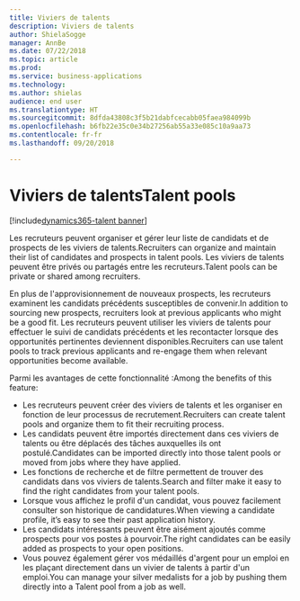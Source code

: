 ```yaml
---
title: Viviers de talents
description: Viviers de talents
author: ShielaSogge
manager: AnnBe
ms.date: 07/22/2018
ms.topic: article
ms.prod: 
ms.service: business-applications
ms.technology: 
ms.author: shielas
audience: end user
ms.translationtype: HT
ms.sourcegitcommit: 8dfda43808c3f5b21dabfcecabb05faea984099b
ms.openlocfilehash: b6fb22e35c0e34b27256ab55a33e085c10a9aa73
ms.contentlocale: fr-fr
ms.lasthandoff: 09/20/2018

---
```


# <a name="talent-pools"></a><span data-ttu-id="8dadb-103">Viviers de talents</span><span class="sxs-lookup"><span data-stu-id="8dadb-103">Talent pools</span></span>

[!include[dynamics365-talent banner](../../includes/dynamics365-talent.md)]

<span data-ttu-id="8dadb-104">Les recruteurs peuvent organiser et gérer leur liste de candidats et de prospects de les viviers de talents.</span><span class="sxs-lookup"><span data-stu-id="8dadb-104">Recruiters can organize and maintain their list of candidates and prospects in talent pools.</span></span> <span data-ttu-id="8dadb-105">Les viviers de talents peuvent être privés ou partagés entre les recruteurs.</span><span class="sxs-lookup"><span data-stu-id="8dadb-105">Talent pools can be private or shared among recruiters.</span></span>

<span data-ttu-id="8dadb-106">En plus de l'approvisionnement de nouveaux prospects, les recruteurs examinent les candidats précédents susceptibles de convenir.</span><span class="sxs-lookup"><span data-stu-id="8dadb-106">In addition to sourcing new prospects, recruiters look at previous applicants who might be a good fit.</span></span> <span data-ttu-id="8dadb-107">Les recruteurs peuvent utiliser les viviers de talents pour effectuer le suivi de candidats précédents et les recontacter lorsque des opportunités pertinentes deviennent disponibles.</span><span class="sxs-lookup"><span data-stu-id="8dadb-107">Recruiters can use talent pools to track previous applicants and re-engage them when relevant opportunities become available.</span></span>

<span data-ttu-id="8dadb-108">Parmi les avantages de cette fonctionnalité :</span><span class="sxs-lookup"><span data-stu-id="8dadb-108">Among the benefits of this feature:</span></span>

-   <span data-ttu-id="8dadb-109">Les recruteurs peuvent créer des viviers de talents et les organiser en fonction de leur processus de recrutement.</span><span class="sxs-lookup"><span data-stu-id="8dadb-109">Recruiters can create talent pools and organize them to fit their recruiting process.</span></span>
-   <span data-ttu-id="8dadb-110">Les candidats peuvent être importés directement dans ces viviers de talents ou être déplacés des tâches auxquelles ils ont postulé.</span><span class="sxs-lookup"><span data-stu-id="8dadb-110">Candidates can be imported directly into those talent pools or moved from jobs where they have applied.</span></span>
-   <span data-ttu-id="8dadb-111">Les fonctions de recherche et de filtre permettent de trouver des candidats dans vos viviers de talents.</span><span class="sxs-lookup"><span data-stu-id="8dadb-111">Search and filter make it easy to find the right candidates from your talent pools.</span></span>
-   <span data-ttu-id="8dadb-112">Lorsque vous affichez le profil d'un candidat, vous pouvez facilement consulter son historique de candidatures.</span><span class="sxs-lookup"><span data-stu-id="8dadb-112">When viewing a candidate profile, it’s easy to see their past application history.</span></span>
-   <span data-ttu-id="8dadb-113">Les candidats intéressants peuvent être aisément ajoutés comme prospects pour vos postes à pourvoir.</span><span class="sxs-lookup"><span data-stu-id="8dadb-113">The right candidates can be easily added as prospects to your open positions.</span></span>
-   <span data-ttu-id="8dadb-114">Vous pouvez également gérer vos médaillés d'argent pour un emploi en les plaçant directement dans un vivier de talents à partir d'un emploi.</span><span class="sxs-lookup"><span data-stu-id="8dadb-114">You can manage your silver medalists for a job by pushing them directly into a Talent pool from a job as well.</span></span> 

<!--
## Who uses this feature
This feature supports existing recruiter workflows.
## Status
In development
## Target timeframe
Public Preview July 1, GA October 1
## Availability
Cloud
## Regional availability
Global
-->

